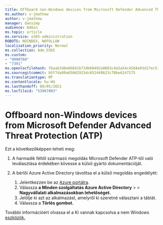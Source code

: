 ```yaml
---
title: Offboard non-Windows devices from Microsoft Defender Advanced Threat Protection (ATP)
ms.author: v-jmathew
author: v-jmathew
manager: dansimp
audience: Admin
ms.topic: article
ms.service: o365-administration
ROBOTS: NOINDEX, NOFOLLOW
localization_priority: Normal
ms.collection: Adm_O365
ms.custom:
- "9000760"
- "7391"
ms.openlocfilehash: fbaab348e06691b73db68492a0083c4a5a54c4504e03d27ec53f2a9f5047266d
ms.sourcegitcommit: b5f7da89a650d2915dc652449623c78be6247175
ms.translationtype: MT
ms.contentlocale: hu-HU
ms.lasthandoff: 08/05/2021
ms.locfileid: "53967803"
---
```

# <a name="offboard-non-windows-devices-from-microsoft-defender-advanced-threat-protection-atp"></a>Offboard non-Windows devices from Microsoft Defender Advanced Threat Protection (ATP)

Ezt a következőképpen teheti meg:

1. A harmadik féltől származó megoldás Microsoft Defender ATP-től való leválasztása érdekében kövesse a külső gyártó dokumentációját.
2. A bérlői Azure Active Directory távolítsa el a külső megoldás engedélyét:

    1. Jelentkezzen be az [Azure portálra](https://go.microsoft.com/fwlink/?linkid=2125612).
    1. Válassza **a Minden szolgáltatás Azure Active Directory**  >    >  **Nagyvállalati alkalmazásokban lehetőséget.**
    1. Jelölje ki azt az alkalmazást, amelyről ki szeretné választani a táblát.
    1. Válassza a **Törlés gombot.**

További információért olvassa el a Ki vannak kapcsolva a nem Windows [eszközök.](https://go.microsoft.com/fwlink/?linkid=2143630)
